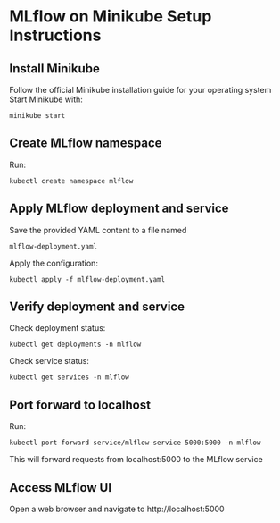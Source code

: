 # MLflow on Minikube Setup Instructions
## Install Minikube
Follow the official Minikube installation guide for your operating system
Start Minikube with: 
```
minikube start
```
## Create MLflow namespace
Run: 
```
kubectl create namespace mlflow
```
## Apply MLflow deployment and service
Save the provided YAML content to a file named 
```
mlflow-deployment.yaml
```
Apply the configuration: 
```
kubectl apply -f mlflow-deployment.yaml
```
## Verify deployment and service
Check deployment status: 
```
kubectl get deployments -n mlflow
```
Check service status: 
```
kubectl get services -n mlflow
```
## Port forward to localhost 
Run: 
```
kubectl port-forward service/mlflow-service 5000:5000 -n mlflow
```
This will forward requests from localhost:5000 to the MLflow service 
## Access MLflow UI
Open a web browser and navigate to http://localhost:5000
